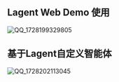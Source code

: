 

## Lagent Web Demo 使用

![QQ_1728199329805](https://github.com/user-attachments/assets/06a3169d-1555-4945-a111-17a473ae121b)


## 基于Lagent自定义智能体

![QQ_1728202113045](https://github.com/user-attachments/assets/51161fd6-4599-4044-964c-fce0f4e68c22)

